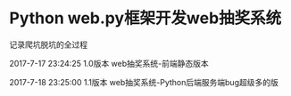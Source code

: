 ﻿
# Python web.py框架开发web抽奖系统

记录爬坑脱坑的全过程

2017-7-17 23:24:25 1.0版本 web抽奖系统-前端静态版本

2017-7-18 23:25:00 1.1版本 web抽奖系统-Python后端服务端bug超级多的版

